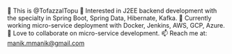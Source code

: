👋 This is @TofazzalTopu
👀 Interested in J2EE backend development with the specialty in Spring Boot, Spring Data, Hibernate, Kafka.
🌱 Currently working micro-service deployment with Docker, Jenkins, AWS, GCP, Azure.
💞️ Love to collaborate on micro-service development.
📫 Reach me at: manik.mmanik@gmail.com

<!---
TofazzalTopu/TofazzalTopu is a ✨ special ✨ repository because its `README.md` (this file) appears on your GitHub profile.
You can click the Preview link to take a look at your changes.
--->
